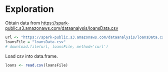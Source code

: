 Exploration
========================================================

Obtain data from https://spark-public.s3.amazonaws.com/dataanalysis/loansData.csv


```r
url <- "https://spark-public.s3.amazonaws.com/dataanalysis/loansData.csv"
loansFile = "loansData.csv"
# download.file(url, loansFile, method='curl')
```


Load csv into data.frame.


```r
loans <- read.csv(loansFile)
```

